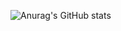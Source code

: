 ![Anurag's GitHub stats](https://github-readme-stats.vercel.app/api?username=asdfkco&show_icons=true&theme=radical)
